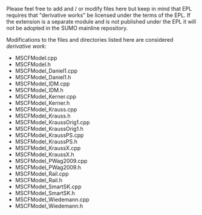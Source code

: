 Please feel free to add and / or modify files here but keep in mind that
EPL requires that "derivative works" be licensed under the terms of the EPL.
If the extension is a separate module and is not published under the EPL
it will not be adopted in the SUMO mainline repository.

Modifications to the files and directories listed here are considered _derivative work_:

- MSCFModel.cpp
- MSCFModel.h
- MSCFModel_Daniel1.cpp
- MSCFModel_Daniel1.h
- MSCFModel_IDM.cpp
- MSCFModel_IDM.h
- MSCFModel_Kerner.cpp
- MSCFModel_Kerner.h
- MSCFModel_Krauss.cpp
- MSCFModel_Krauss.h
- MSCFModel_KraussOrig1.cpp
- MSCFModel_KraussOrig1.h
- MSCFModel_KraussPS.cpp
- MSCFModel_KraussPS.h
- MSCFModel_KraussX.cpp
- MSCFModel_KraussX.h
- MSCFModel_PWag2009.cpp
- MSCFModel_PWag2009.h
- MSCFModel_Rail.cpp
- MSCFModel_Rail.h
- MSCFModel_SmartSK.cpp
- MSCFModel_SmartSK.h
- MSCFModel_Wiedemann.cpp
- MSCFModel_Wiedemann.h
